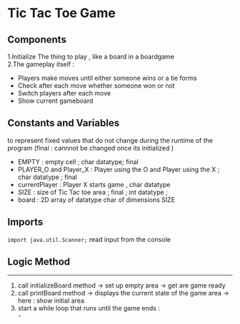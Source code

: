 # Tic Tac Toe Game 

## Components 
1.Initialize The thing to play , like a board in a boardgame <br>
2.The gameplay itself : 
- Players make moves until either someone wins or a tie forms <br>
- Check after each move whether someone won or not
- Switch players after each move
- Show current gameboard

## Constants and Variables 
to represent fixed values that do not change during the runtime of the program
(final : cannnot be changed once its initialized ) 

- EMPTY : empty cell ; char datatype; final 
- PLAYER_O and Player_X : Player using the O and Player using the X  ; char datatype ; final 
- currentPlayer : Player X starts game , char datatype
- SIZE : size of  Tic Tac toe area ; final  ; int datatype ;
- board : 2D array of datatype char of dimensions SIZE 

## Imports 
```import java.util.Scanner;```
read input from the console

## Logic Method 
----------
1. call initializeBoard method -> set up empty area -> get are game ready 
2. call printBoard method ->  displays the current state of the game area -> here : show initial area
3. start a while loop that runs until the game ends :<br>
            - 
 


                 
